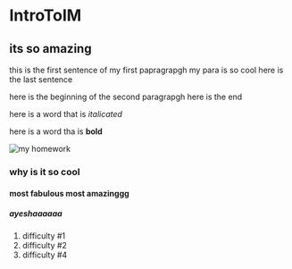 # IntroToIM
## its so amazing
this is the first sentence of my first papragrapgh
my para is so cool
here is the last sentence

here is the beginning of the second paragrapgh
here is the end

here is a word that is *italicated*

here is a word tha is **bold**

![my homework](WeeklySchedule.png)

### why is it so cool
#### most fabulous most amazinggg
##### ayeshaaaaaa
1. difficulty #1
2. difficulty #2
3. difficulty #4

